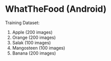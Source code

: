 # WhatTheFood (Android)

Training Dataset:
1. Apple (200 images)
2. Orange (200 images)
3. Salak (100 images)
4. Mangosteen (100 images)
5. Banana (200 images)
